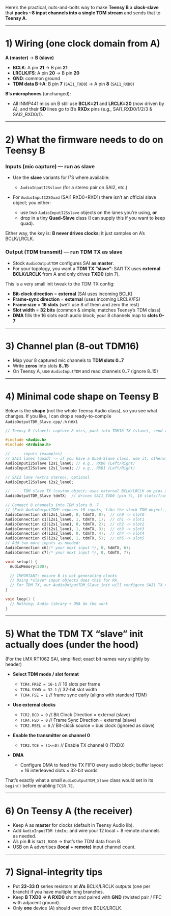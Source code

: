 Here’s the practical, nuts-and-bolts way to make **Teensy B** a **clock-slave** that **packs \~8 input channels into a single TDM stream** and sends that to **Teensy A**.

---

# 1) Wiring (one clock domain from A)

**A (master)** → **B (slave)**

* **BCLK**: A pin **21** → B pin **21**
* **LRCLK/FS**: A pin **20** → B pin **20**
* **GND**: common ground
* **TDM data B→A**: B pin **7** (`SAI1_TXD0`) → A pin **8** (`SAI1_RXD0`)

**B’s microphones** (unchanged):

* All INMP441 mics on B still use **BCLK=21** and **LRCLK=20** (now driven by A), and their **SD** lines go to B’s **RXDx** pins (e.g., SAI1\_RXD0/1/2/3 & SAI2\_RXD0/1).

---

# 2) What the firmware needs to do on Teensy B

### Inputs (mic capture) — run as **slave**

* Use the **slave** variants for I²S where available:

  * `AudioInputI2Sslave` (for a stereo pair on SAI2, etc.)
* For `AudioInputI2SQuad` (SAI1 RXD0+RXD1) there isn’t an official slave object; you either:

  * use two `AudioInputI2Sslave` objects on the lanes you’re using, **or**
  * drop in a tiny **Quad-Slave** class (I can supply this if you want to keep quad).

Either way, the key is: **B never drives clocks**; it just samples on A’s BCLK/LRCLK.

### Output (TDM transmit) — run TDM **TX as slave**

* Stock `AudioOutputTDM` configures SAI **as master**.
* For your topology, you want a **TDM TX “slave”**: SAI1 TX uses **external BCLK/LRCLK** from A and only drives **TXD0** (pin 7).

This is a very small init tweak to the TDM TX config:

* **Bit-clock direction** = **external** (SAI uses incoming BCLK)
* **Frame-sync direction** = **external** (uses incoming LRCLK/FS)
* **Frame size** = **16 slots** (we’ll use 8 of them and zero the rest)
* **Slot width** = **32 bits** (common & simple; matches Teensy’s TDM class)
* **DMA** fills the 16 slots each audio block; your 8 channels map to **slots 0–7**

---

# 3) Channel plan (8-out TDM16)

* Map your 8 captured mic channels to **TDM slots 0..7**
* Write **zeros** into slots **8..15**
* On Teensy A, use `AudioInputTDM` and read channels 0..7 (ignore 8..15)

---

# 4) Minimal code shape on Teensy B

Below is the **shape** (not the whole Teensy Audio class), so you see what changes. If you like, I can drop a ready-to-compile `AudioOutputTDM_Slave.cpp/.h` next.

```cpp
// Teensy B (slave): capture 8 mics, pack into TDM16 TX (slave), send to A

#include <Audio.h>
#include <Arduino.h>

// ---- inputs (examples) ----
// SAI1 lanes (quad) -> if you have a Quad-Slave class, use it; otherwise 2x I2Sslave
AudioInputI2Sslave i2s1_lane0; // e.g., RXD0 (Left/Right)
AudioInputI2Sslave i2s1_lane1; // e.g., RXD1 (Left/Right)

// SAI2 lane (extra stereo), optional
AudioInputI2Sslave i2s2_lane0;

// ---- TDM slave TX (custom object; uses external BCLK/LRCLK on pins 21/20) ----
AudioOutputTDM_Slave tdmTX;  // drives SAI1_TXD0 (pin 7), 16 slots/frame

// Connect 8 channels into TDM slots 0..7
// (Each AudioOutputTDM* exposes 16 inputs, like the stock TDM object.)
AudioConnection c0(i2s1_lane0, 0, tdmTX, 0);  // ch0 -> slot0
AudioConnection c1(i2s1_lane0, 1, tdmTX, 1);  // ch1 -> slot1
AudioConnection c2(i2s1_lane1, 0, tdmTX, 2);  // ch2 -> slot2
AudioConnection c3(i2s1_lane1, 1, tdmTX, 3);  // ch3 -> slot3
AudioConnection c4(i2s2_lane0, 0, tdmTX, 4);  // ch4 -> slot4
AudioConnection c5(i2s2_lane0, 1, tdmTX, 5);  // ch5 -> slot5
// Add two more inputs as needed:
AudioConnection c6(/* your next input */, 0, tdmTX, 6);
AudioConnection c7(/* your next input */, 0, tdmTX, 7);

void setup() {
  AudioMemory(200);

  // IMPORTANT: ensure B is not generating clocks
  // Using *slave* input objects does this for RX.
  // For TDM TX, our AudioOutputTDM_Slave init will configure SAI1 TX to use external BCLK/LRCLK.
}

void loop() {
  // Nothing; Audio library + DMA do the work
}
```

---

# 5) What the **TDM TX “slave” init** actually does (under the hood)

(For the i.MX RT1062 SAI, simplified; exact bit names vary slightly by header)

* **Select TDM mode / slot format**

  * `TCR4.FRSZ = 16-1`   // 16 slots per frame
  * `TCR4.SYWD = 32-1`   // 32-bit slot width
  * `TCR4.FSE = 1`       // frame sync early (aligns with standard TDM)
* **Use external clocks**

  * `TCR2.BCD = 0`       // Bit Clock Direction = external (slave)
  * `TCR4.FSD = 0`       // Frame Sync Direction = external (slave)
  * `TCR2.MSEL = 0`      // Bit-clock source = bus clock (ignored as slave)
* **Enable the transmitter on channel 0**

  * `TCR3.TCE = (1<<0)`  // Enable TX channel 0 (TXD0)
* **DMA**

  * Configure DMA to feed the TX FIFO every audio block; buffer layout = 16 interleaved slots × 32-bit words

That’s exactly what a small `AudioOutputTDM_Slave` class would set in its `begin()` before enabling `TCSR.TE`.

---

# 6) On Teensy A (the receiver)

* Keep A as **master** for clocks (default in Teensy Audio lib).
* Add `AudioInputTDM tdmIn;` and wire your 12 local + 8 remote channels as needed.
* A’s pin **8** is `SAI1_RXD0` → that’s the TDM data from B.
* USB on A advertises **(local + remote)** input channel count.

---

# 7) Signal-integrity tips

* Put **22–33 Ω** series resistors at **A’s** BCLK/LRCLK outputs (one per branch) if you have multiple long branches.
* Keep **B TXD0 → A RXD0** short and paired with **GND** (twisted pair / FFC with adjacent ground).
* Only **one** device (A) should ever drive BCLK/LRCLK.